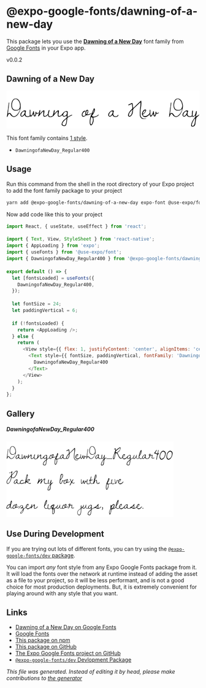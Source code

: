 # @expo-google-fonts/dawning-of-a-new-day

This package lets you use the [**Dawning of a New Day**](https://fonts.google.com/specimen/Dawning+of+a+New+Day) font family from [Google Fonts](https://fonts.google.com/) in your Expo app.

v0.0.2

## Dawning of a New Day

![Dawning of a New Day](./font-family.png)

This font family contains [1 style](#gallery).

- `DawningofaNewDay_Regular400`

## Usage

Run this command from the shell in the root directory of your Expo project to add the font family package to your project
```sh
yarn add @expo-google-fonts/dawning-of-a-new-day expo-font @use-expo/font
```

Now add code like this to your project
```js
import React, { useState, useEffect } from 'react';

import { Text, View, StyleSheet } from 'react-native';
import { AppLoading } from 'expo';
import { useFonts } from '@use-expo/font';
import { DawningofaNewDay_Regular400 } from '@expo-google-fonts/dawning-of-a-new-day';

export default () => {
  let [fontsLoaded] = useFonts({
    DawningofaNewDay_Regular400,
  });

  let fontSize = 24;
  let paddingVertical = 6;

  if (!fontsLoaded) {
    return <AppLoading />;
  } else {
    return (
      <View style={{ flex: 1, justifyContent: 'center', alignItems: 'center' }}>
        <Text style={{ fontSize, paddingVertical, fontFamily: 'DawningofaNewDay_Regular400' }}>
          DawningofaNewDay_Regular400
        </Text>
      </View>
    );
  }
};

```

## Gallery

##### DawningofaNewDay_Regular400
![DawningofaNewDay_Regular400](./c8fb2c187b599f0368577f599628c83a2543f4c757231bb2c0843e98624eeb4a.ttf.png)


## Use During Development

If you are trying out lots of different fonts, you can try using the [`@expo-google-fonts/dev` package](https://www.npmjs.com/package/@expo-google-fonts/dev).

You can import *any* font style from any Expo Google Fonts package from it. It will load the fonts
over the network at runtime instead of adding the asset as a file to your project, so it will be 
less performant, and is not a good choice for most production deployments. But, it is extremely convenient
for playing around with any style that you want.

## Links

- [Dawning of a New Day on Google Fonts](https://fonts.google.com/specimen/Dawning+of+a+New+Day)
- [Google Fonts](https://fonts.google.com/)
- [This package on npm](https://www.npmjs.com/package/@expo-google-fonts/dawning-of-a-new-day)
- [This package on GitHub](https://github.com/expo/google-fonts/tree/master/font-packages/dawning-of-a-new-day)
- [The Expo Google Fonts project on GitHub](https://github.com/expo/google-fonts)
- [`@expo-google-fonts/dev` Devlopment Package](https://github.com/expo/google-fonts/tree/master/font-packages/dev)


*This file was generated. Instead of editing it by head, please make contributions to [the generator](https://github.com/expo/google-fonts/tree/master/packages/generator)*
